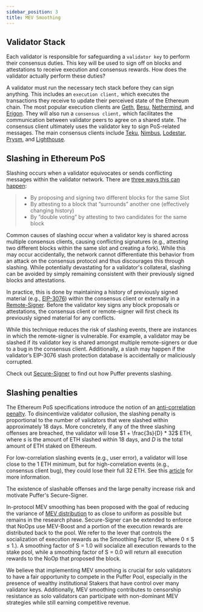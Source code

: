 ```yaml
---
sidebar_position: 3
title: MEV Smoothing
---
```


## Validator Stack
Each validator is responsible for safeguarding a `validator key` to perform their consensus duties. This key will be used to sign off on blocks and attestations to receive execution and consensus rewards. How does the validator actually perform these duties?

A validator must run the necessary tech stack before they can sign anything. This includes an `execution client,` which executes the transactions they receive to update their perceived state of the Ethereum chain. The most popular execution clients are [Geth](https://github.com/ethereum/go-ethereum), [Besu](https://github.com/hyperledger/besu), [Nethermind](https://github.com/NethermindEth/nethermind), and [Erigon](https://github.com/ledgerwatch/erigon). They will also run a `consensus client,` which facilitates the communication between validator peers to agree on a shared state. The consensus client ultimately uses the validator key to sign PoS-related messages. The main consensus clients include [Teku](https://github.com/ConsenSys/teku), [Nimbus](https://github.com/status-im/nimbus-eth2/), [Lodestar](https://github.com/ChainSafe/lodestar), [Prysm](https://github.com/prysmaticlabs/prysm/), and [Lighthouse](https://github.com/sigp/lighthouse).


## Slashing in Ethereum PoS
Slashing occurs when a validator equivocates or sends conflicting messages within the validator network. There are [three ways this can happen](https://ethereum.org/en/developers/docs/consensus-mechanisms/pos/rewards-and-penalties/):
 
> - By proposing and signing two different blocks for the same Slot
> - By attesting to a block that ”surrounds” another one (effectively changing history)
> - By ”double voting” by attesting to two candidates for the same block

Common causes of slashing occur when a validator key is shared across multiple consensus clients, causing conflicting signatures (e.g., attesting two different blocks within the same slot and creating a fork). While this may occur accidentally, the network cannot differentiate this behavior from an attack on the consensus protocol and thus discourages this through slashing. While potentially devastating for a validator's collateral, slashing can be avoided by simply remaining consistent with their previously signed blocks and attestations.

In practice, this is done by maintaining a history of previously signed material (e.g., [EIP-3076](https://eips.ethereum.org/EIPS/eip-3076)) within the consensus client or externally in a [Remote-Signer](https://github.com/ConsenSys/web3signer). Before the validator key signs any block proposals or attestations, the consensus client or remote-signer will first check its previously signed material for any conflicts. 

While this technique reduces the risk of slashing events, there are instances in which the remote-signer is vulnerable. For example, a validator may be slashed if its validator key is shared amongst multiple remote-signers or due to a bug in the consensus client. Additionally, a slash may happen if the validator’s EIP-3076 slash protection database is accidentally or maliciously corrupted.

Check out [Secure-Signer](tech/securesigner.md) to find out how Puffer prevents slashing.


## Slashing penalties
The Ethereum PoS specifications introduce the notion of an [anti-correlation penalty](https://github.com/ethereum/annotated-spec/blob/master/phase0/beacon-chain.md#aside-anti-correlation-penalties-in-eth2). To disincentivize validator collusion, the slashing penalty is proportional to the number of validators that were slashed within approximately 18 days. More concretely, if any of the three slashing offenses are breached, the validator will lose $1 + \frac{3s}{D} * 32$ ETH, where $s$ is the amount of ETH slashed within 18 days, and $D$ is the total amount of ETH staked on Ethereum. 

For low-correlation slashing events (e.g., user error), a validator will lose close to the 1 ETH minimum, but for high-correlation events (e.g., consensus client bug), they could lose their full 32 ETH. See this [article](https://dankradfeist.de/ethereum/2022/03/24/run-the-majority-client-at-your-own-peril.html) for more information.

The existence of slashable offenses and the large penalty increase risk and motivate Puffer's Secure-Signer.

In-protocol MEV smoothing has been proposed with the goal of reducing the variance of [MEV distribution](https://ethresear.ch/t/committee-driven-mev-smoothing/10408)
to as close to uniform as possible but remains in the research phase. Secure-Signer can
be extended to enforce that NoOps use MEV-Boost and a portion of the execution rewards are distributed
back to the pool. We refer to the lever that controls the socialization of execution rewards as
the Smoothing Factor (S, where 0 ≤ S ≤ 1.). A smoothing factor of S = 1.0 will socialize all execution
rewards to the stake pool, while a smoothing factor of S = 0.0 will return all execution rewards to the
NoOp that proposed the block.

We believe that implementing MEV smoothing is crucial for solo validators to have a fair opportunity
to compete in the Puffer Pool, especially in the presence of wealthy institutional Stakers that have
control over many validator keys. Additionally, MEV smoothing contributes to censorship resistance
as solo validators can participate with non-dominant MEV strategies while still earning competitive
revenue.
